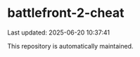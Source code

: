 # battlefront-2-cheat

Last updated: 2025-06-20 10:37:41

This repository is automatically maintained.
